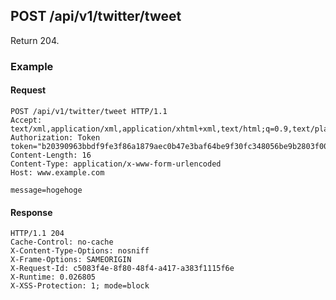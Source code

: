 ## POST /api/v1/twitter/tweet
Return 204.

### Example

#### Request
```
POST /api/v1/twitter/tweet HTTP/1.1
Accept: text/xml,application/xml,application/xhtml+xml,text/html;q=0.9,text/plain;q=0.8,image/png,*/*;q=0.5
Authorization: Token token="b20390963bbdf9fe3f86a1879aec0b47e3baf64be9f30fc348056be9b2803f00d2eb2aff7fe41db5"
Content-Length: 16
Content-Type: application/x-www-form-urlencoded
Host: www.example.com

message=hogehoge
```

#### Response
```
HTTP/1.1 204
Cache-Control: no-cache
X-Content-Type-Options: nosniff
X-Frame-Options: SAMEORIGIN
X-Request-Id: c5083f4e-8f80-48f4-a417-a383f1115f6e
X-Runtime: 0.026805
X-XSS-Protection: 1; mode=block
```
